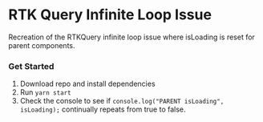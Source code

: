 # RTK Query Infinite Loop Issue

Recreation of the RTKQuery infinite loop issue where isLoading is reset for parent components.

### Get Started

1. Download repo and install dependencies
2. Run `yarn start`
3. Check the console to see if `console.log("PARENT isLoading", isLoading);` continually repeats from true to false.

